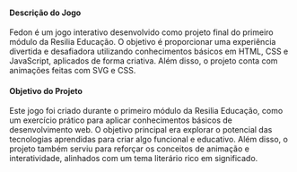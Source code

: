 #### Descrição do Jogo
Fedon é um jogo interativo desenvolvido como projeto final do primeiro módulo da Resilia Educação. O objetivo é proporcionar uma experiência divertida e desafiadora utilizando conhecimentos básicos em HTML, CSS e JavaScript, aplicados de forma criativa. Além disso, o projeto conta com animações feitas com SVG e CSS.

#### Objetivo do Projeto
Este jogo foi criado durante o primeiro módulo da Resilia Educação, como um exercício prático para aplicar conhecimentos básicos de desenvolvimento web. O objetivo principal era explorar o potencial das tecnologias aprendidas para criar algo funcional e educativo. Além disso, o projeto também serviu para reforçar os conceitos de animação e interatividade, alinhados com um tema literário rico em significado.
